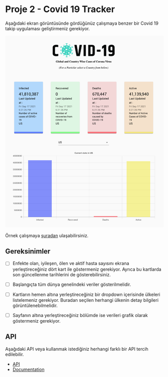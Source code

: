 # Proje 2 - Covid 19 Tracker

Aşağıdaki ekran görüntüsünde gördüğünüz çalışmaya benzer bir Covid 19 takip uygulaması geliştirmeniz gerekiyor.

![preview](./figures/preview.png)

Örnek çalışmaya [şuradan](https://world19covid.web.app/) ulaşabilirsiniz.

## Gereksinimler
- [ ] Enfekte olan, iyileşen, ölen ve aktif hasta sayısını ekrana yerleştireceğiniz dört kart ile göstermeniz gerekiyor. Ayrıca bu kartlarda son güncellenme tarihlerini de gösterebilirsiniz.
- [ ] Başlangıçta tüm dünya genelindeki veriler gösterilmelidir.
- [ ] Kartların hemen altına yerleştireceğiniz bir dropdown içerisinde ülkeleri listelemeniz gerekiyor. Buradan seçilen herhangi ülkenin detay bilgileri görüntülenebilmelidir.
- [ ] Sayfanın altına yerleştireceğiniz bölümde ise verileri grafik olarak göstermeniz gerekiyor.


## API
Aşağıdaki API veya kullanmak istediğiniz herhangi farklı bir API tercih edilebilir.

- [API](https://covid19.mathdro.id/api)
- [Documentation](https://github.com/mathdroid/covid-19-api)